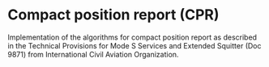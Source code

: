 Compact position report (CPR)
=============================
Implementation of the algorithms for compact position report as described in the Technical Provisions
for Mode S Services and Extended Squitter (Doc 9871) from International Civil Aviation Organization.
